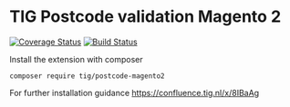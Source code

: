 # TIG Postcode validation Magento 2

[![Coverage Status](https://coveralls.io/repos/github/tig-nl/postcode-magento2/badge.svg?branch=%28no+branch%29)](https://coveralls.io/github/tig-nl/postcode-magento2?branch=%28no+branch%29)  [![Build Status](https://travis-ci.org/tig-nl/postcode-magento2.svg?branch=master)](https://travis-ci.org/tig-nl/postcode-magento2)

Install the extension with composer
~~~~
composer require tig/postcode-magento2
~~~~


For further installation guidance
https://confluence.tig.nl/x/8IBaAg
